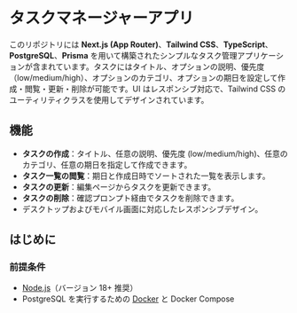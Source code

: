 # タスクマネージャーアプリ

このリポジトリには **Next.js (App Router)**、**Tailwind CSS**、**TypeScript**、**PostgreSQL**、**Prisma** を用いて構築されたシンプルなタスク管理アプリケーションが含まれています。タスクにはタイトル、オプションの説明、優先度（low/medium/high）、オプションのカテゴリ、オプションの期日を設定して作成・閲覧・更新・削除が可能です。UI はレスポンシブ対応で、Tailwind CSS のユーティリティクラスを使用してデザインされています。

## 機能

- **タスクの作成**：タイトル、任意の説明、優先度 (low/medium/high)、任意のカテゴリ、任意の期日を指定して作成できます。  
- **タスク一覧の閲覧**：期日と作成日時でソートされた一覧を表示します。  
- **タスクの更新**：編集ページからタスクを更新できます。  
- **タスクの削除**：確認プロンプト経由でタスクを削除できます。  
- デスクトップおよびモバイル画面に対応したレスポンシブデザイン。

## はじめに

### 前提条件

- [Node.js](https://nodejs.org/)（バージョン 18+ 推奨）  
- PostgreSQL を実行するための [Docker](https://www.docker.com/products/docker-desktop/) と Docker Compose

